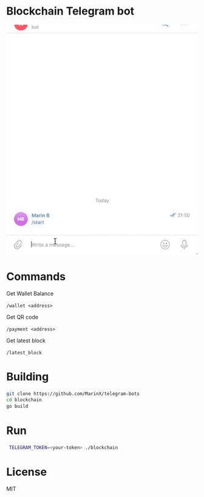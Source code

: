 # Blockchain Telegram bot

![](blockchain.gif)


# Commands

Get Wallet Balance 

`/wallet <address>`

Get QR code

`/payment <address>`

Get latest block 

`/latest_block`

# Building
```bash
git clone https://github.com/MarinX/telegram-bots
cd blockchain
go build
```

# Run

```bash
 TELEGRAM_TOKEN=<your-token> ./blockchain
```

# License
MIT
